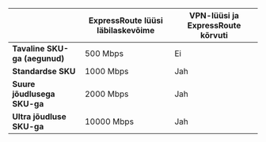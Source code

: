 |                                     | **ExpressRoute lüüsi läbilaskevõime** | **VPN-lüüsi ja ExpressRoute kõrvuti**|
|-------------------------------------|-------------------------------------|-----------------------------------------|
| **Tavaline SKU-ga (aegunud)**          |  500 Mbps                           | Ei   |
| **Standardse SKU**                    | 1000 Mbps                           | Jah  |
| **Suure jõudlusega SKU-ga**            | 2000 Mbps                           | Jah  |
| **Ultra jõudluse SKU-ga**           | 10000 Mbps                          | Jah  |